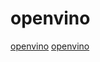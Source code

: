 # openvino

[openvino](https://github.com/Adlik/Adlik)
[openvino](https://github.com/nebuly-ai/nebullvm)
